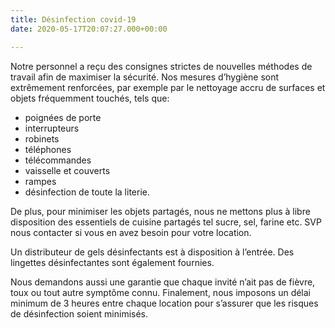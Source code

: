 ```yaml
---
title: Désinfection covid-19
date: 2020-05-17T20:07:27.000+00:00

---
```


Notre personnel a reçu des consignes strictes de nouvelles méthodes de travail afin de maximiser la sécurité. Nos mesures d’hygiène sont extrêmement renforcées, par exemple par le nettoyage accru de surfaces et objets fréquemment touchés, tels que:

* poignées de porte
* interrupteurs
* robinets
* téléphones
* télécommandes
* vaisselle et couverts
* rampes
* désinfection de toute la literie.

De plus, pour minimiser les objets partagés, nous ne mettons plus à libre disposition des essentiels de cuisine partagés tel sucre, sel, farine etc. SVP nous contacter si vous en avez besoin pour votre location. 

Un distributeur de gels désinfectants est à disposition à l’entrée. Des lingettes désinfectantes sont également fournies.

Nous demandons aussi une garantie que chaque invité n’ait pas de fièvre, toux ou tout autre symptôme connu. 
Finalement, nous imposons un délai minimum de 3 heures entre chaque location pour s’assurer que les risques de désinfection soient minimisés.
